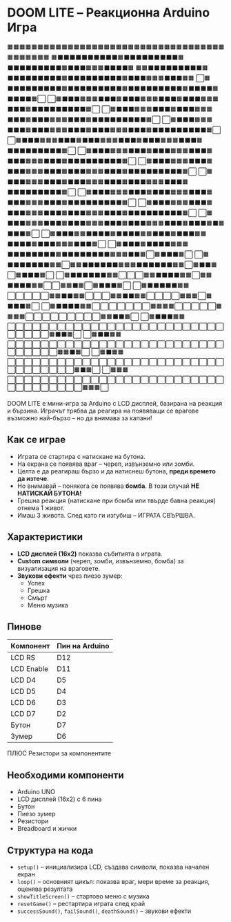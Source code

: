 # DOOM LITE – Реакционна Arduino Игра


🟧🟧🟧🟧🟧🟧🟧🟧🟧🟧🟧🟧🟧🟧🟧🟧🟧🟧🟧🟧🟧🟧🟧🟧🟧🟧🟧🟧🟧🟧🟧🟧🟧🟧🟧🟧🟧🟧🟧🟧🟧🟧🟧
🟧⬛⬛⬛⬛⬛⬛⬛⬛⬛⬛🟧⬛⬛⬛⬛⬛⬛⬛⬛⬛🟧⬛⬛⬛⬛⬛⬛⬛⬛⬛🟧⬛⬛⬛🟧🟧🟧⬛⬛⬛⬛🟧
🟧🟧⬛⬛⬛⬛⬛⬛⬛⬛⬛🟧⬛⬛⬛⬛⬛⬛⬛⬛⬛🟧⬛⬛⬛⬛⬛⬛⬛⬛⬛🟧⬛⬛⬛🟧🟧🟧⬛⬛⬛🟧🟧
⬜🟧⬛⬛⬛⬛⬛⬛⬛⬛⬛🟧⬛⬛⬛⬛⬛⬛⬛⬛⬛🟧⬛⬛⬛⬛⬛⬛⬛⬛⬛🟧⬛⬛⬛⬛🟧⬛⬛⬛⬛🟧⬜
⬜🟧⬛⬛⬛🟧🟧🟧⬛⬛⬛🟧⬛⬛⬛🟧🟧🟧⬛⬛⬛🟧⬛⬛⬛🟧🟧🟧⬛⬛⬛🟧⬛⬛⬛⬛⬛⬛⬛⬛⬛🟧⬜
⬜🟧⬛⬛⬛🟧🟧🟧⬛⬛⬛🟧⬛⬛⬛🟧🟧🟧⬛⬛⬛🟧⬛⬛⬛🟧🟧🟧⬛⬛⬛🟧⬛⬛⬛⬛⬛⬛⬛⬛⬛🟧⬜
⬜🟧⬛⬛⬛🟧🟧🟧⬛⬛⬛🟧⬛⬛⬛🟧🟧🟧⬛⬛⬛🟧⬛⬛⬛🟧🟧🟧⬛⬛⬛🟧⬛⬛⬛⬛⬛⬛⬛⬛⬛🟧⬜
⬜🟧⬛⬛⬛🟧🟧🟧⬛⬛⬛🟧⬛⬛⬛🟧🟧🟧⬛⬛⬛🟧⬛⬛⬛🟧🟧🟧⬛⬛⬛🟧⬛⬛⬛⬛⬛⬛⬛⬛⬛🟧⬜
⬜🟧⬛⬛⬛🟧🟧🟧⬛⬛⬛🟧⬛⬛⬛🟧🟧🟧⬛⬛⬛🟧⬛⬛⬛🟧🟧🟧⬛⬛⬛🟧⬛⬛⬛⬛⬛⬛⬛⬛⬛🟧⬜
⬜🟧⬛⬛⬛🟧🟧🟧⬛⬛⬛🟧⬛⬛⬛🟧🟧🟧⬛⬛⬛🟧⬛⬛⬛🟧🟧🟧⬛⬛⬛🟧⬛⬛⬛⬛⬛⬛⬛⬛⬛🟧⬜
⬜🟧⬛⬛⬛🟧🟧🟧⬛⬛⬛🟧⬛⬛⬛🟧🟧🟧⬛⬛⬛🟧⬛⬛⬛🟧🟧🟧⬛⬛⬛🟧⬛⬛⬛⬛⬛⬛⬛⬛⬛🟧⬜
⬜🟧⬛⬛⬛🟧🟧🟧⬛⬛⬛🟧⬛⬛⬛🟧🟧🟧⬛⬛⬛🟧⬛⬛⬛🟧🟧🟧⬛⬛⬛🟧⬛⬛⬛⬛⬛⬛⬛⬛⬛🟧⬜
⬜🟧⬛⬛⬛🟧🟧🟧⬛⬛⬛🟧⬛⬛⬛🟧🟧🟧⬛⬛⬛🟧⬛⬛⬛🟧🟧🟧⬛⬛⬛🟧⬛⬛⬛⬛⬛⬛⬛⬛⬛🟧⬜
⬜🟧⬛⬛⬛🟧🟧🟧⬛⬛⬛🟧⬛⬛⬛🟧🟧🟧⬛⬛⬛🟧⬛⬛⬛🟧🟧🟧⬛⬛⬛🟧⬛⬛⬛🟧⬛🟧⬛⬛⬛🟧⬜
⬜🟧⬛⬛⬛🟧🟧⬛⬛⬛⬛🟧⬛⬛⬛⬛🟧🟧⬛⬛⬛🟧⬛⬛⬛🟧🟧⬛⬛⬛⬛🟧⬛⬛⬛🟧🟧🟧⬛⬛⬛🟧⬜
⬜🟧⬛⬛⬛🟧⬛⬛⬛⬛🟧🟧🟧⬛⬛⬛⬛⬛⬛⬛⬛🟧⬛⬛⬛⬛⬛⬛⬛⬛🟧🟧🟧⬛⬛🟧⬜🟧⬛⬛⬛🟧⬜
⬜🟧⬛⬛⬛⬛⬛⬛⬛🟧🟧⬜🟧🟧⬛⬛⬛⬛⬛⬛🟧🟧🟧⬛⬛⬛⬛⬛⬛🟧🟧⬜🟧⬛⬛🟧⬜🟧⬛⬛⬛🟧⬜
⬜🟧⬛⬛⬛⬛⬛⬛🟧🟧⬜⬜⬜🟧🟧⬛⬛⬛⬛🟧🟧⬜🟧🟧⬛⬛⬛⬛🟧🟧⬜⬜🟧🟧⬛🟧⬜🟧⬛⬛⬛🟧⬜
⬜🟧⬛⬛⬛⬛⬛🟧🟧⬜⬜⬜⬜⬜🟧🟧⬛⬛🟧🟧⬜⬜⬜🟧🟧⬛⬛🟧🟧⬜⬜⬜⬜🟧🟧🟧⬜🟧⬛⬛⬛🟧⬜
⬜🟧⬛⬛⬛⬛🟧🟧⬜⬜⬜⬜⬜⬜⬜🟧🟧🟧🟧⬜⬜⬜⬜⬜🟧🟧🟧🟧⬜⬜⬜⬜⬜⬜⬜⬜⬜🟧🟧⬛⬛🟧⬜
⬜🟧⬛⬛⬛🟧🟧⬜⬜⬜⬜⬜⬜⬜⬜⬜⬜⬜⬜⬜⬜⬜⬜⬜⬜⬜⬜⬜⬜⬜⬜⬜⬜⬜⬜⬜⬜⬜🟧⬛⬛🟧⬜
⬜🟧⬛⬛🟧🟧⬜⬜⬜⬜⬜⬜⬜⬜⬜⬜⬜⬜⬜⬜⬜⬜⬜⬜⬜⬜⬜⬜⬜⬜⬜⬜⬜⬜⬜⬜⬜⬜🟧🟧⬛🟧⬜
⬜🟧⬛🟧🟧⬜⬜⬜⬜⬜⬜⬜⬜⬜⬜⬜⬜⬜⬜⬜⬜⬜⬜⬜⬜⬜⬜⬜⬜⬜⬜⬜⬜⬜⬜⬜⬜⬜⬜🟧⬛🟧⬜
⬜🟧🟧🟧⬜⬜⬜⬜⬜⬜⬜⬜⬜⬜⬜⬜⬜⬜⬜⬜⬜⬜⬜⬜⬜⬜⬜⬜⬜⬜⬜⬜⬜⬜⬜⬜⬜⬜⬜🟧🟧🟧⬜


DOOM LITE е мини-игра за Arduino с LCD дисплей, базирана на реакция и бързина. Играчът трябва да реагира на появяващи се врагове възможно най-бързо – но да внимава за капани!

##  Как се играе

- Играта се стартира с натискане на бутона.
- На екрана се появява враг – череп, извънземно или зомби.
- Целта е да реагираш бързо и да натиснеш бутона, **преди времето да изтече**.
- Но внимавай – понякога се появява **бомба**. В този случай **НЕ НАТИСКАЙ БУТОНА!**
- Грешна реакция (натискане при бомба или твърде бавна реакция) отнема 1 живот.
- Имаш 3 живота. След като ги изгубиш – ИГРАТА СВЪРШВА.

##  Характеристики

- **LCD дисплей (16x2)** показва събитията в играта.
- **Custom символи** (череп, зомби, извънземно, бомба) за визуализация на враговете.
- **Звукови ефекти** чрез пиезо зумер:
  - Успех
  - Грешка
  - Смърт
  - Меню музика

##  Пинове

| Компонент     | Пин на Arduino |
|---------------|----------------|
| LCD RS        | D12            |
| LCD Enable    | D11            |
| LCD D4        | D5             |
| LCD D5        | D4             |
| LCD D6        | D3             |
| LCD D7        | D2             |
| Бутон         | D7             |
| Зумер         | D6             |
ПЛЮС Резистори за компонентите
  
##  Необходими компоненти

- Arduino UNO 
- LCD дисплей (16x2) с 6 пина
- Бутон  
- Пиезо зумер 
- Резистори 
- Breadboard и жички

##  Структура на кода

- `setup()` – инициализира LCD, създава символи, показва начален екран
- `loop()` – основният цикъл: показва враг, мери време за реакция, оценява резултата
- `showTitleScreen()` – стартово меню с музика
- `resetGame()` – рестартира играта след край
- `successSound()`, `failSound()`, `deathSound()` – звукови ефекти
